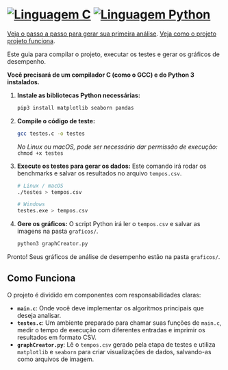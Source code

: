 # [![Linguagem C](https://img.shields.io/badge/linguagem-C-blue.svg)](https://en.wikipedia.org/wiki/C_(programming_language)) [![Linguagem Python](https://img.shields.io/badge/linguagem-Python-yellow.svg)](https://www.python.org/)



[Veja o passo a passo para gerar sua primeira análise](#-primeiros-passos).
[Veja como o projeto projeto funciona](##-Como-Funciona).

Este guia para compilar o projeto, executar os testes e gerar os gráficos de desempenho.

**Você precisará de um compilador C (como o GCC) e do Python 3 instalados.**

1.  **Instale as bibliotecas Python necessárias:**
    ```bash
    pip3 install matplotlib seaborn pandas
    ```

2.  **Compile o código de teste:**
    ```bash
    gcc testes.c -o testes
    ```
    *No Linux ou macOS, pode ser necessário dar permissão de execução:* `chmod +x testes`

3.  **Execute os testes para gerar os dados:**
    Este comando irá rodar os benchmarks e salvar os resultados no arquivo `tempos.csv`.
    ```bash
    # Linux / macOS
    ./testes > tempos.csv

    # Windows
    testes.exe > tempos.csv
    ```

4.  **Gere os gráficos:**
    O script Python irá ler o `tempos.csv` e salvar as imagens na pasta `graficos/`.
    ```bash
    python3 graphCreator.py
    ```
Pronto! Seus gráficos de análise de desempenho estão na pasta `graficos/`.

## Como Funciona

O projeto é dividido em componentes com responsabilidades claras:

* **`main.c`**: Onde você deve implementar os algoritmos principais que deseja analisar.
* **`testes.c`**: Um ambiente preparado para chamar suas funções de `main.c`, medir o tempo de execução com diferentes entradas e imprimir os resultados em formato CSV.
* **`graphCreator.py`**: Lê o `tempos.csv` gerado pela etapa de testes e utiliza `matplotlib` e `seaborn` para criar visualizações de dados, salvando-as como arquivos de imagem.
